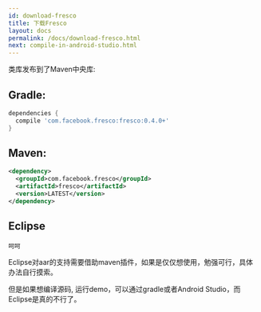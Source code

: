 ```yaml
---
id: download-fresco
title: 下载Fresco
layout: docs
permalink: /docs/download-fresco.html
next: compile-in-android-studio.html
---
```


类库发布到了Maven中央库:

## Gradle:

```groovy
dependencies {
  compile 'com.facebook.fresco:fresco:0.4.0+'
}
```

## Maven:

```xml
<dependency>
  <groupId>com.facebook.fresco</groupId>
  <artifactId>fresco</artifactId>
  <version>LATEST</version>
</dependency>
```

## Eclipse

```
呵呵
```

Eclipse对aar的支持需要借助maven插件，如果是仅仅想使用，勉强可行，具体办法自行摸索。

但是如果想编译源码, 运行demo，可以通过gradle或者Android Studio，而Eclipse是真的不行了。
